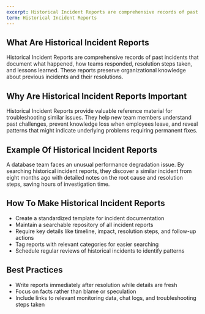 ```yaml
---
excerpt: Historical Incident Reports are comprehensive records of past incidents that document what happened, how teams responded, resolution steps taken, and lessons learned.
term: Historical Incident Reports
---
```

## What Are Historical Incident Reports

Historical Incident Reports are comprehensive records of past incidents that document what happened, how teams responded, resolution steps taken, and lessons learned. These reports preserve organizational knowledge about previous incidents and their resolutions.

## Why Are Historical Incident Reports Important

Historical Incident Reports provide valuable reference material for troubleshooting similar issues. They help new team members understand past challenges, prevent knowledge loss when employees leave, and reveal patterns that might indicate underlying problems requiring permanent fixes.

## Example Of Historical Incident Reports

A database team faces an unusual performance degradation issue. By searching historical incident reports, they discover a similar incident from eight months ago with detailed notes on the root cause and resolution steps, saving hours of investigation time.

## How To Make Historical Incident Reports

- Create a standardized template for incident documentation
- Maintain a searchable repository of all incident reports
- Require key details like timeline, impact, resolution steps, and follow-up actions
- Tag reports with relevant categories for easier searching
- Schedule regular reviews of historical incidents to identify patterns

## Best Practices

- Write reports immediately after resolution while details are fresh
- Focus on facts rather than blame or speculation
- Include links to relevant monitoring data, chat logs, and troubleshooting steps taken